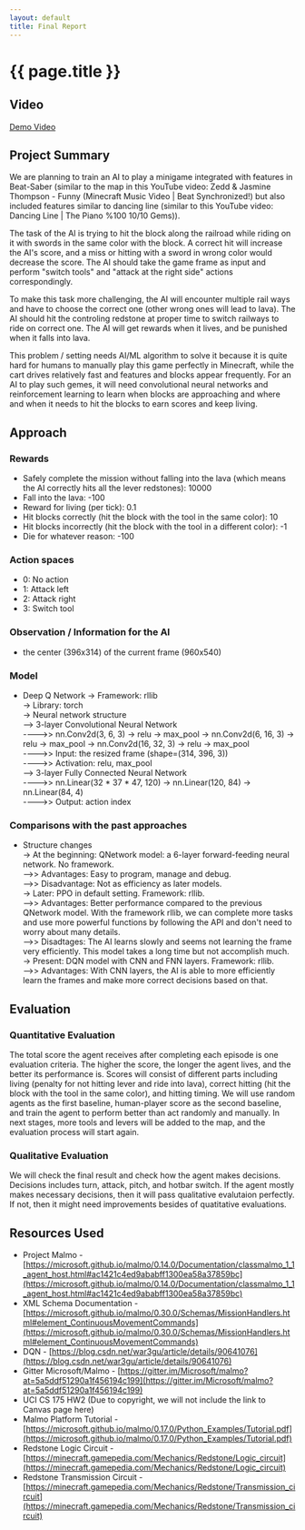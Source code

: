 ```yaml
---
layout: default
title: Final Report
---
```

# {{ page.title }}

## Video

[Demo Video](https://www.ics.uci.edu/~tongjiew/cs175/status_report_vid.mp4)

## Project Summary

We are planning to train an AI to play a minigame integrated with features in Beat-Saber (similar to the map in this YouTube video: Zedd & Jasmine Thompson - Funny (Minecraft Music Video \| Beat Synchronized!) but also included features similar to dancing line (similar to this YouTube video: Dancing Line \| The Piano %100 10/10 Gems)).

The task of the AI is trying to hit the block along the railroad while riding on it with swords in the same color with the block. A correct hit will increase the AI's score, and a miss or hitting with a sword in wrong color would decrease the score. The AI should take the game frame as input and perform "switch tools" and "attack at the right side" actions correspondingly.

To make this task more challenging, the AI will encounter multiple rail ways and have to choose the correct one (other wrong ones will lead to lava). The AI should hit the controling redstone at proper time to switch railways to ride on correct one. The AI will get rewards when it lives, and be punished when it falls into lava.

This problem / setting needs AI/ML algorithm to solve it because it is quite hard for humans to manually play this game perfectly in Minecraft, while the cart drives relatively fast and features and blocks appear frequently. For an AI to play such gemes, it will need convolutional neural networks and reinforcement learning to learn when blocks are approaching and where and when it needs to hit the blocks to earn scores and keep living.

## Approach

### Rewards
- Safely complete the mission without falling into the lava (which means the AI correctly hits all the lever redstones): 10000
- Fall into the lava: -100
- Reward for living (per tick): 0.1
- Hit blocks correctly (hit the block with the tool in the same color): 10
- Hit blocks incorrectly (hit the block with the tool in a different color): -1
- Die for whatever reason: -100

### Action spaces
- 0: No action
- 1: Attack left
- 2: Attack right
- 3: Switch tool


### Observation / Information for the AI

- the center (396x314) of the current frame (960x540)

### Model

- Deep Q Network
-> Framework: rllib <br>
-> Library: torch <br>
-> Neural network structure <br>
    --> 3-layer Convolutional Neural Network <br>
        ---->> nn.Conv2d(3, 6, 3) -> relu -> max_pool -> nn.Conv2d(6, 16, 3) -> relu -> max_pool -> nn.Conv2d(16, 32, 3) -> relu -> max_pool <br>
        ---->> Input: the resized frame (shape=(314, 396, 3)) <br>
        ---->> Activation: relu, max_pool <br>
    --> 3-layer Fully Connected Neural Network <br>
        ---->> nn.Linear(32 * 37 * 47, 120) -> nn.Linear(120, 84) -> nn.Linear(84, 4) <br>
        ---->> Output: action index <br>
        

### Comparisons with the past approaches

- Structure changes <br>
-> At the beginning: QNetwork model: a 6-layer forward-feeding neural network. No framework. <br>
    -->> Advantages: Easy to program, manage and debug. <br>
    -->> Disadvantage: Not as efficiency as later models. <br>
-> Later: PPO in default setting. Framework: rllib. <br>
    -->> Advantages: Better performance compared to the previous QNetwork model. With the framework rllib, we can complete more tasks and use more powerful functions by following the API and don't need to worry about many details. <br>
    -->> Disadtages: The AI learns slowly and seems not learning the frame very efficiently. This model takes a long time but not accomplish much. <br>
-> Present: DQN model with CNN and FNN layers. Framework: rllib. <br>
    -->> Advantages: With CNN layers, the AI is able to more efficiently learn the frames and make more correct decisions based on that. <br>
        

## Evaluation

### Quantitative Evaluation
The total score the agent receives after completing each episode is one evaluation criteria. The higher the score, the longer the agent lives, and the better its performance is. Scores will consist of different parts including living (penalty for not hitting lever and ride into lava), correct hitting (hit the block with the tool in the same color), and hitting timing. We will use random agents as the first baseline, human-player score as the second baseline, and train the agent to perform better than act randomly and manually. In next stages, more tools and levers will be added to the map, and the evaluation process will start again.

### Qualitative Evaluation
We will check the final result and check how the agent makes decisions. Decisions includes turn, attack, pitch, and hotbar switch. If the agent mostly makes necessary decisions, then it will pass qualitative evalutaion perfectly. If not, then it might need improvements besides of quatitative evaluations. 


## Resources Used

- Project Malmo - [https://microsoft.github.io/malmo/0.14.0/Documentation/classmalmo_1_1_agent_host.html#ac1421c4ed9ababff1300ea58a37859bc](https://microsoft.github.io/malmo/0.14.0/Documentation/classmalmo_1_1_agent_host.html#ac1421c4ed9ababff1300ea58a37859bc)
- XML Schema Documentation - [https://microsoft.github.io/malmo/0.30.0/Schemas/MissionHandlers.html#element_ContinuousMovementCommands](https://microsoft.github.io/malmo/0.30.0/Schemas/MissionHandlers.html#element_ContinuousMovementCommands)
- DQN - [https://blog.csdn.net/war3gu/article/details/90641076](https://blog.csdn.net/war3gu/article/details/90641076)
- Gitter Microsoft/Malmo - [https://gitter.im/Microsoft/malmo?at=5a5ddf51290a1f456194c199](https://gitter.im/Microsoft/malmo?at=5a5ddf51290a1f456194c199)
- UCI CS 175 HW2 (Due to copyright, we will not include the link to Canvas page here)
- Malmo Platform Tutorial - [https://microsoft.github.io/malmo/0.17.0/Python_Examples/Tutorial.pdf](https://microsoft.github.io/malmo/0.17.0/Python_Examples/Tutorial.pdf)
- Redstone Logic Circuit - [https://minecraft.gamepedia.com/Mechanics/Redstone/Logic_circuit](https://minecraft.gamepedia.com/Mechanics/Redstone/Logic_circuit)
- Redstone Transmission Circuit - [https://minecraft.gamepedia.com/Mechanics/Redstone/Transmission_circuit](https://minecraft.gamepedia.com/Mechanics/Redstone/Transmission_circuit)
